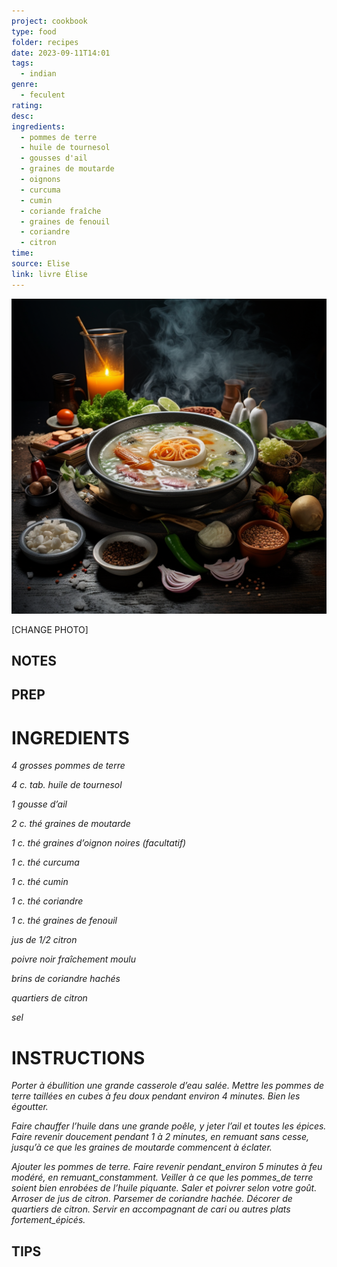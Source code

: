 ```yaml
---
project: cookbook
type: food
folder: recipes
date: 2023-09-11T14:01
tags:
  - indian
genre:
  - feculent
rating: 
desc: 
ingredients:
  - pommes de terre
  - huile de tournesol
  - gousses d'ail
  - graines de moutarde
  - oignons
  - curcuma
  - cumin
  - coriande fraîche
  - graines de fenouil
  - coriandre
  - citron
time: 
source: Elise
link: livre Élise
---
```


![IMAGE](_default.png)


[CHANGE PHOTO]


## NOTES




## PREP


# INGREDIENTS

_4 grosses pommes de terre_

_4 c. tab. huile de tournesol_

_1 gousse d’ail_

_2 c. thé graines de moutarde_

_1 c. thé graines d’oignon noires (facultatif)_

_1 c. thé curcuma_

_1 c. thé cumin_

_1 c. thé coriandre_

_1 c. thé graines de fenouil_

_jus de 1/2 citron_

_poivre noir fraîchement moulu_

_brins de coriandre hachés_

_quartiers de citron_

_sel_


# INSTRUCTIONS

_Porter à ébullition une grande casserole d’eau_
_salée. Mettre les pommes de terre taillées_
_en cubes à feu doux pendant environ 4 minutes._
_Bien les égoutter._

_Faire chauffer l’huile dans une grande poêle,_
_y jeter l’ail et toutes les épices. Faire revenir_
_doucement pendant 1 à 2 minutes, en remuant_
_sans cesse, jusqu’à ce que les graines de_
_moutarde commencent à éclater._

_Ajouter les pommes de terre. Faire revenir_
_pendant_environ 5 minutes à feu modéré, en_
_remuant_constamment. Veiller à ce que les_
_pommes_de terre soient bien enrobées de_
_l’huile piquante. Saler et poivrer selon votre_
_goût. Arroser de jus de citron. Parsemer de_
_coriandre hachée. Décorer de quartiers de_
_citron. Servir en accompagnant de cari ou_
_autres plats fortement_épicés._

## TIPS



